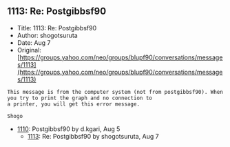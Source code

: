 ## 1113: Re: Postgibbsf90

- Title: 1113: Re: Postgibbsf90
- Author: shogotsuruta
- Date: Aug 7
- Original: [https://groups.yahoo.com/neo/groups/blupf90/conversations/messages/1113](https://groups.yahoo.com/neo/groups/blupf90/conversations/messages/1113)

```
This message is from the computer system (not from postgibbsf90). When you try to print the graph and no connection to
a printer, you will get this error message.

Shogo
```

- [1110](1110.md): Postgibbsf90 by d.kgari, Aug 5
    - [1113](1113.md): Re: Postgibbsf90 by shogotsuruta, Aug 7
